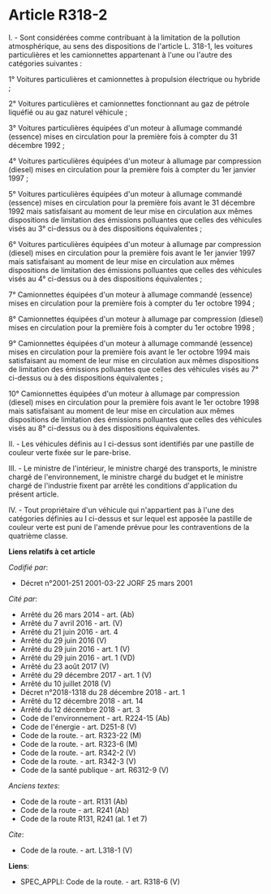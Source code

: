 # Article R318-2

I. - Sont considérées comme contribuant à la limitation de la pollution atmosphérique, au sens des dispositions de l'article
L. 318-1, les voitures particulières et les camionnettes appartenant à l'une ou l'autre des catégories suivantes :

1° Voitures particulières et camionnettes à propulsion électrique ou hybride ;

2° Voitures particulières et camionnettes fonctionnant au gaz de pétrole liquéfié ou au gaz naturel véhicule ;

3° Voitures particulières équipées d'un moteur à allumage commandé (essence) mises en circulation pour la première fois à
compter du 31 décembre 1992 ;

4° Voitures particulières équipées d'un moteur à allumage par compression (diesel) mises en circulation pour la première fois
à compter du 1er janvier 1997 ;

5° Voitures particulières équipées d'un moteur à allumage commandé (essence) mises en circulation pour la première fois avant
le 31 décembre 1992 mais satisfaisant au moment de leur mise en circulation aux mêmes dispositions de limitation des
émissions polluantes que celles des véhicules visés au 3° ci-dessus ou à des dispositions équivalentes ;

6° Voitures particulières équipées d'un moteur à allumage par compression (diesel) mises en circulation pour la première fois
avant le 1er janvier 1997 mais satisfaisant au moment de leur mise en circulation aux mêmes dispositions de limitation des
émissions polluantes que celles des véhicules visés au 4° ci-dessus ou à des dispositions équivalentes ;

7° Camionnettes équipées d'un moteur à allumage commandé (essence) mises en circulation pour la première fois à compter du
1er octobre 1994 ;

8° Camionnettes équipées d'un moteur à allumage par compression (diesel) mises en circulation pour la première fois à compter
du 1er octobre 1998 ;

9° Camionnettes équipées d'un moteur à allumage commandé (essence) mises en circulation pour la première fois avant le 1er
octobre 1994 mais satisfaisant au moment de leur mise en circulation aux mêmes dispositions de limitation des émissions
polluantes que celles des véhicules visés au 7° ci-dessus ou à des dispositions équivalentes ;

10° Camionnettes équipées d'un moteur à allumage par compression (diesel) mises en circulation pour la première fois avant le
1er octobre 1998 mais satisfaisant au moment de leur mise en circulation aux mêmes dispositions de limitation des émissions
polluantes que celles des véhicules visés au 8° ci-dessus ou à des dispositions équivalentes.

II. - Les véhicules définis au I ci-dessus sont identifiés par une pastille de couleur verte fixée sur le pare-brise.

III. - Le ministre de l'intérieur, le ministre chargé des transports, le ministre chargé de l'environnement, le ministre
chargé du budget et le ministre chargé de l'industrie fixent par arrêté les conditions d'application du présent article.

IV. - Tout propriétaire d'un véhicule qui n'appartient pas à l'une des catégories définies au I ci-dessus et sur lequel est
apposée la pastille de couleur verte est puni de l'amende prévue pour les contraventions de la quatrième classe.

**Liens relatifs à cet article**

_Codifié par_:

  - Décret n°2001-251 2001-03-22 JORF 25 mars 2001

_Cité par_:

  - Arrêté du 26 mars 2014 - art. (Ab)
  - Arrêté du 7 avril 2016 - art. (V)
  - Arrêté du 21 juin 2016 - art. 4
  - Arrêté du 29 juin 2016 (V)
  - Arrêté du 29 juin 2016 - art. 1 (V)
  - Arrêté du 29 juin 2016 - art. 1 (VD)
  - Arrêté du 23 août 2017 (V)
  - Arrêté du 29 décembre 2017 - art. 1 (V)
  - Arrêté du 10 juillet 2018 (V)
  - Décret n°2018-1318 du 28 décembre 2018 - art. 1
  - Arrêté du 12 décembre 2018 - art. 14
  - Arrêté du 12 décembre 2018 - art. 3
  - Code de l'environnement - art. R224-15 (Ab)
  - Code de l'énergie - art. D251-8 (V)
  - Code de la route. - art. R323-22 (M)
  - Code de la route. - art. R323-6 (M)
  - Code de la route. - art. R342-2 (V)
  - Code de la route. - art. R342-3 (V)
  - Code de la santé publique - art. R6312-9 (V)

_Anciens textes_:

  - Code de la route - art. R131 (Ab)
  - Code de la route - art. R241 (Ab)
  - Code de la route R131, R241 (al. 1 et 7)

_Cite_:

  - Code de la route. - art. L318-1 (V)

**Liens**:

  - SPEC_APPLI: Code de la route. - art. R318-6 (V)
